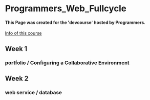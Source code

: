 # Programmers_Web_Fullcycle

#### This Page was created for the 'devcourse' hosted by Programmers.

[Info of this course](https://school.programmers.co.kr/learn/courses/24444/24444-4%EA%B8%B0-k-digital-training-%ED%83%80%EC%9E%85%EC%8A%A4%ED%81%AC%EB%A6%BD%ED%8A%B8%EB%A1%9C-%ED%95%A8%EA%BB%98%ED%95%98%EB%8A%94-%EC%9B%B9-%ED%92%80-%EC%82%AC%EC%9D%B4%ED%81%B4-%EA%B0%9C%EB%B0%9Creact-nodejs)

## Week 1

### portfolio / Configuring a Collaborative Environment

## Week 2

### web service / database
